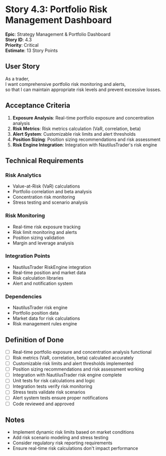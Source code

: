 # Story 4.3: Portfolio Risk Management Dashboard

**Epic**: Strategy Management & Portfolio Dashboard  
**Story ID**: 4.3  
**Priority**: Critical  
**Estimate**: 13 Story Points  

## User Story

As a trader,  
I want comprehensive portfolio risk monitoring and alerts,  
so that I can maintain appropriate risk levels and prevent excessive losses.

## Acceptance Criteria

1. **Exposure Analysis**: Real-time portfolio exposure and concentration analysis
2. **Risk Metrics**: Risk metrics calculation (VaR, correlation, beta)
3. **Alert System**: Customizable risk limits and alert thresholds
4. **Position Sizing**: Position sizing recommendations and risk assessment
5. **Risk Engine Integration**: Integration with NautilusTrader's risk engine

## Technical Requirements

### Risk Analytics
- Value-at-Risk (VaR) calculations
- Portfolio correlation and beta analysis
- Concentration risk monitoring
- Stress testing and scenario analysis

### Risk Monitoring
- Real-time risk exposure tracking
- Risk limit monitoring and alerts
- Position sizing validation
- Margin and leverage analysis

### Integration Points
- NautilusTrader RiskEngine integration
- Real-time position and market data
- Risk calculation libraries
- Alert and notification system

### Dependencies
- NautilusTrader risk engine
- Portfolio position data
- Market data for risk calculations
- Risk management rules engine

## Definition of Done

- [ ] Real-time portfolio exposure and concentration analysis functional
- [ ] Risk metrics (VaR, correlation, beta) calculated accurately
- [ ] Customizable risk limits and alert thresholds implemented
- [ ] Position sizing recommendations and risk assessment working
- [ ] Integration with NautilusTrader risk engine complete
- [ ] Unit tests for risk calculations and logic
- [ ] Integration tests verify risk monitoring
- [ ] Stress tests validate risk scenarios
- [ ] Alert system tests ensure proper notifications
- [ ] Code reviewed and approved

## Notes

- Implement dynamic risk limits based on market conditions
- Add risk scenario modeling and stress testing
- Consider regulatory risk reporting requirements
- Ensure real-time risk calculations don't impact performance